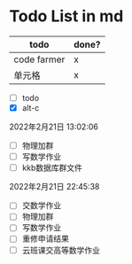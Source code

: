 # Todo List in md

|  todo   | done?  |
|  ----  | ----  |
| code farmer  | x |
| 单元格  | x |

- [ ] todo
- [x] alt-c

[//]: <> "press alt+c to right the todo"



2022年2月21日 13:02:06

- [ ] 物理加群
- [ ] 写数学作业
- [ ] kkb数据库群文件

2022年2月21日 22:45:38

- [ ] 交数学作业
- [ ] 物理加群
- [ ] 写数学作业
- [ ] 重修申请结果
- [ ] 云班课交高等数学作业
